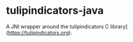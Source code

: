 # tulipindicators-java

A JNI wrapper around the tulipindicators C library](https://tulipindicators.org).
